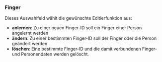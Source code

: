 ﻿### Finger

Dieses Auswahlfeld wählt die gewünschte Editierfunktion aus:

* **anlernen**: Zu einer neuen Finger-ID soll ein Finger einer Person angelernt werden
* **ändern**: Zu einer bestimmten Finger-ID soll der Finger oder die Person geändert werden
* **löschen**: Eine bestimmte Finger-ID und die damit verbundenen Finger- und Personendaten werden gelöscht.

